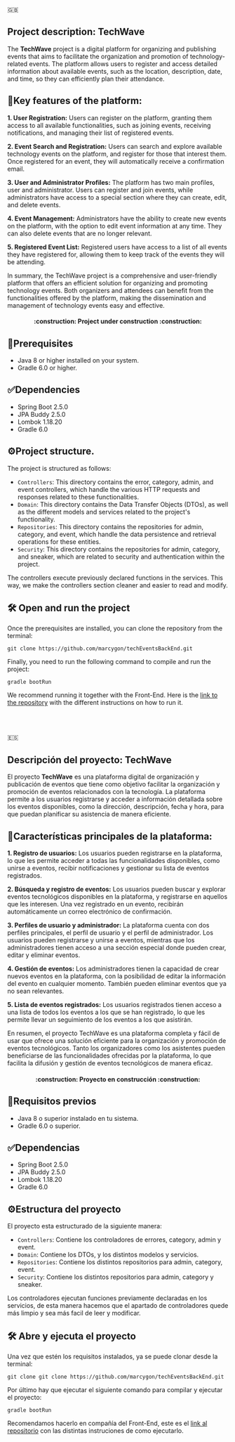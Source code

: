 :uk:
## Project description: TechWave

The **TechWave** project is a digital platform for organizing and publishing events that aims to facilitate the organization and promotion of technology-related events. The platform allows users to register and access detailed information about available events, such as the location, description, date, and time, so they can efficiently plan their attendance.

## :rocket:Key features of the platform:

**1. User Registration:** Users can register on the platform, granting them access to all available functionalities, such as joining events, receiving notifications, and managing their list of registered events.

**2. Event Search and Registration:** Users can search and explore available technology events on the platform, and register for those that interest them. Once registered for an event, they will automatically receive a confirmation email.

**3. User and Administrator Profiles:** The platform has two main profiles, user and administrator. Users can register and join events, while administrators have access to a special section where they can create, edit, and delete events.

**4. Event Management:** Administrators have the ability to create new events on the platform, with the option to edit event information at any time. They can also delete events that are no longer relevant.

**5. Registered Event List:** Registered users have access to a list of all events they have registered for, allowing them to keep track of the events they will be attending.

In summary, the TechWave project is a comprehensive and user-friendly platform that offers an efficient solution for organizing and promoting technology events. Both organizers and attendees can benefit from the functionalities offered by the platform, making the dissemination and management of technology events easy and effective.

<h4 align="center">
:construction: Project under construction :construction:
</h4>

## :hammer:Prerequisites

- Java 8 or higher installed on your system.
- Gradle 6.0  or higher.
 
## :white_check_mark:Dependencies
- Spring Boot 2.5.0
- JPA Buddy 2.5.0
- Lombok 1.18.20
- Gradle 6.0

## :gear:Project structure.
The project is structured as follows:
- `Controllers`: This directory contains the error, category, admin, and event controllers, which handle the various HTTP requests and responses related to these functionalities.
- `Domain`: This directory contains the Data Transfer Objects (DTOs), as well as the different models and services related to the project's functionality.
- `Repositories`: This directory contains the repositories for admin, category, and event, which handle the data persistence and retrieval operations for these entities.
- `Security`: This directory contains the repositories for admin, category, and sneaker, which are related to security and authentication within the project.

The controllers execute previously declared functions in the services. This way, we make the controllers section cleaner and easier to read and modify.

## 🛠️ Open and run the project

Once the prerequisites are installed, you can clone the repository from the terminal:
```
git clone https://github.com/marcygon/techEventsBackEnd.git
```
Finally, you need to run the following command to compile and run the project:
```
gradle bootRun
```
We recommend running it together with the Front-End. Here is the [link to the repository](https://github.com/Menchu02/Tech_events) with the different instructions on how to run it.


<br><br>


:es:
## Descripción del proyecto: TechWave

El proyecto **TechWave** es una plataforma digital de organización y publicación de eventos que tiene como objetivo facilitar la organización y promoción de eventos relacionados con la tecnología. La plataforma permite a los usuarios registrarse y acceder a información detallada sobre los eventos disponibles, como la dirección, descripción, fecha y hora, para que puedan planificar su asistencia de manera eficiente.

## :rocket:Características principales de la plataforma:

**1. Registro de usuarios:** Los usuarios pueden registrarse en la plataforma, lo que les permite acceder a todas las funcionalidades disponibles, como unirse a eventos, recibir notificaciones y gestionar su lista de eventos registrados.

**2. Búsqueda y registro de eventos:** Los usuarios pueden buscar y explorar eventos tecnológicos disponibles en la plataforma, y registrarse en aquellos que les interesen. Una vez registrado en un evento, recibirán automáticamente un correo electrónico de confirmación.

**3. Perfiles de usuario y administrador:** La plataforma cuenta con dos perfiles principales, el perfil de usuario y el perfil de administrador. Los usuarios pueden registrarse y unirse a eventos, mientras que los administradores tienen acceso a una sección especial donde pueden crear, editar y eliminar eventos.

**4. Gestión de eventos:** Los administradores tienen la capacidad de crear nuevos eventos en la plataforma, con la posibilidad de editar la información del evento en cualquier momento. También pueden eliminar eventos que ya no sean relevantes.

**5. Lista de eventos registrados:** Los usuarios registrados tienen acceso a una lista de todos los eventos a los que se han registrado, lo que les permite llevar un seguimiento de los eventos a los que asistirán.

En resumen, el proyecto TechWave es una plataforma completa y fácil de usar que ofrece una solución eficiente para la organización y promoción de eventos tecnológicos. Tanto los organizadores como los asistentes pueden beneficiarse de las funcionalidades ofrecidas por la plataforma, lo que facilita la difusión y gestión de eventos tecnológicos de manera eficaz.

<h4 align="center">
:construction: Proyecto en construcción :construction:
</h4>

## :hammer:Requisitos previos

- Java 8 o superior instalado en tu sistema.
- Gradle 6.0 o superior.
 
## :white_check_mark:Dependencias
- Spring Boot 2.5.0
- JPA Buddy 2.5.0
- Lombok 1.18.20
- Gradle 6.0

## :gear:Estructura del proyecto
El proyecto esta estructurado de la siguiente manera:
- `Controllers`: Contiene los controladores de errores, category, admin y event.
- `Domain`: Contiene los DTOs, y los distintos modelos y servicios.
- `Repositories`: Contiene los distintos repositorios para admin, category, event.
- `Security`: Contiene los distintos repositorios para admin, category y sneaker.

Los controladores ejecutan funciones previamente declaradas en los servicios, de esta manera hacemos que el apartado de controladores quede más limpio y sea más facil de leer y modificar.

## 🛠️ Abre y ejecuta el proyecto

Una vez que estén los requisitos instalados, ya se puede clonar desde la terminal:
```
git clone git clone https://github.com/marcygon/techEventsBackEnd.git
```
Por último hay que ejecutar el siguiente comando para compilar y ejecutar el proyecto:
```
gradle bootRun
```
Recomendamos hacerlo en compañía del Front-End, este es el [link al repositorio](https://github.com/Menchu02/Tech_events) con las distintas instruciones de como ejecutarlo.
